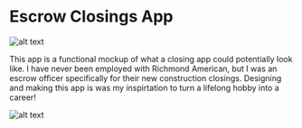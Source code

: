 # Escrow Closings App

![alt text](https://danpayne.info/rah.png)

This app is a functional mockup of what a closing app could potentially look like. I have never been employed with Richmond American, but I was an escrow officer specifically for their new construction closings. Designing and making this app is was my inspirtation to turn a lifelong hobby into a career!


![alt text](https://danpayne.info/static/media/portfolio1.20f01599634aab0d14c5.png)


